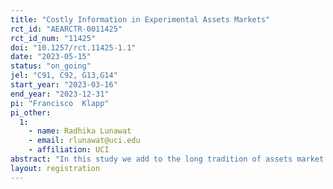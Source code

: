```yaml
---
title: "Costly Information in Experimental Assets Markets"
rct_id: "AEARCTR-0011425"
rct_id_num: "11425"
doi: "10.1257/rct.11425-1.1"
date: "2023-05-15"
status: "on_going"
jel: "C91, C92, G13,G14"
start_year: "2023-03-16"
end_year: "2023-12-31"
pi: "Francisco  Klapp"
pi_other:
  1:
    - name: Radhika Lunawat
    - email: rlunawat@uci.edu
    - affiliation: UCI
abstract: "In this study we add to the long tradition of assets market experiments going back to the seminal work of Plott and Sunder in the late 80’s and early 90’ by closely looking at the interaction between costly information acquisition and trading purpose. We conduct a laboratory assets market experiment wit an Overlapping Generations framework where there are speculating investors (who do not collect dividends and trade only for capital gains since they won't be "alive" when dividends realize) and dividend-collecting investors (who will be "alive" when state-contingent dividends are paid)."
layout: registration
---
```


